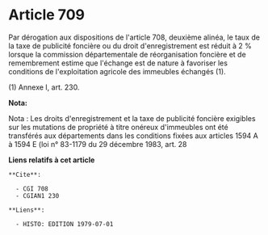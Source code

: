 # Article 709

Par dérogation aux dispositions de l'article 708, deuxième alinéa, le taux de la taxe de publicité foncière ou du droit
d'enregistrement est réduit à 2 % lorsque la commission départementale de réorganisation foncière et de remembrement estime
que l'échange est de nature à favoriser les conditions de l'exploitation agricole des immeubles échangés (1).

(1) Annexe I, art. 230.

**Nota:**

Nota : Les droits d'enregistrement et la taxe de publicité foncière exigibles sur les mutations de propriété à titre onéreux
d'immeubles ont été transférés aux départements dans les conditions fixées aux articles 1594 A à 1594 E (loi n° 83-1179 du 29
décembre 1983, art. 28

**Liens relatifs à cet article**

	**Cite**:

	  - CGI 708
	  - CGIAN1 230

	**Liens**:

	  - HISTO: EDITION 1979-07-01
